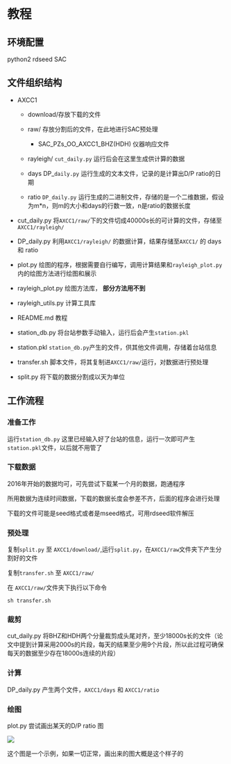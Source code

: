 # 教程

## 环境配置

python2
rdseed
SAC

## 文件组织结构

* AXCC1

    * download/存放下载的文件

    * raw/ 存放分割后的文件，在此地进行SAC预处理
    
        * SAC_PZs_OO_AXCC1_BHZ(HDH) 仪器响应文件
    
    * rayleigh/ `cut_daily.py` 运行后会在这里生成供计算的数据
    
    * days DP_`daily.py` 运行生成的文本文件，记录的是计算出D/P ratio的日期
    
    * ratio `DP_daily.py` 运行生成的二进制文件，存储的是一个二维数据，假设为m*n，则m的大小和days的行数一致，n是ratio的数据长度   

* cut_daily.py 将`AXCC1/raw/`下的文件切成40000s长的可计算的文件，存储至`AXCC1/rayleigh/` 

* DP_daily.py 利用`AXCC1/rayleigh/` 的数据计算，结果存储至`AXCC1/` 的 days 和 ratio

* plot.py 绘图的程序，根据需要自行编写，调用计算结果和`rayleigh_plot.py` 内的绘图方法进行绘图和展示

* rayleigh_plot.py 绘图方法库， **部分方法用不到**

* rayleigh_utils.py 计算工具库

* README.md 教程

* station_db.py 将台站参数手动输入，运行后会产生`station.pkl`

* station.pkl `station_db.py`产生的文件，供其他文件调用，存储着台站信息

* transfer.sh 脚本文件，将其复制进`AXCC1/raw/`运行，对数据进行预处理

* split.py 将下载的数据分割成以天为单位

## 工作流程

### 准备工作

运行`station_db.py` 这里已经输入好了台站的信息，运行一次即可产生`station.pkl`文件，以后就不用管了


### 下载数据

2016年开始的数据均可，可先尝试下载某一个月的数据，跑通程序

所用数据为连续时间数据，下载的数据长度会参差不齐，后面的程序会进行处理

下载的文件可能是seed格式或者是mseed格式，可用rdseed软件解压

### 预处理

复制`split.py` 至 `AXCC1/download/`,运行`split.py`，在`AXCC1/raw`文件夹下产生分割好的文件

复制`transfer.sh` 至 `AXCC1/raw/` 

在 `AXCC1/raw/`文件夹下执行以下命令

```shell script
sh transfer.sh 
```

### 裁剪

cut_daily.py 将BHZ和HDH两个分量裁剪成头尾对齐，至少18000s长的文件（论文中提到计算采用2000s的片段，每天的结果至少用9个片段，所以此过程可确保每天的数据至少存在18000s连续的片段）

### 计算

DP_daily.py 产生两个文件，`AXCC1/days` 和 `AXCC1/ratio`

### 绘图
plot.py 尝试画出某天的D/P ratio 图

![](http://chengimage.oss-cn-beijing.aliyuncs.com/rayleigh/template.png)

这个图是一个示例，如果一切正常，画出来的图大概是这个样子的
